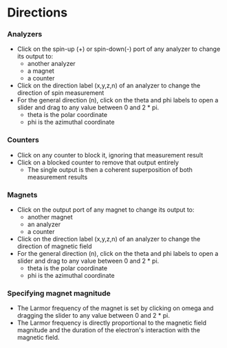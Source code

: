 # Directions

### Analyzers
 - Click on the spin-up (+) or spin-down(-) port of any analyzer to change its output to:
	 - another analyzer
	 - a magnet
	 - a counter
 - Click on the direction label (x,y,z,n) of an analyzer to change the direction of spin measurement
 - For the general direction (n), click on the theta and phi labels to open a slider and drag to any value between 0 and 2 * pi.
 	- theta is the polar coordinate
	- phi is the azimuthal coordinate

### Counters
 - Click on any counter to block it, ignoring that measurement result
 - Click on a blocked counter to remove that output entirely
 	- The single output is then a coherent superposition of both measurement results

### Magnets
- Click on the output port of any magnet to change its output to:
	- another magnet
	- an analyzer
	- a counter
- Click on the direction label (x,y,z,n) of an analyzer to change the direction of magnetic field
- For the general direction (n), click on the theta and phi labels to open a slider and drag to any value between 0 and 2 * pi.
 	- theta is the polar coordinate
 	- phi is the azimuthal coordinate

### Specifying magnet magnitude
- The Larmor frequency of the magnet is set by clicking on omega and dragging the slider to any value between 0 and 2 * pi.
- The Larmor frequency is directly proportional to the magnetic field magnitude and the duration of the electron's interaction with the magnetic field.
